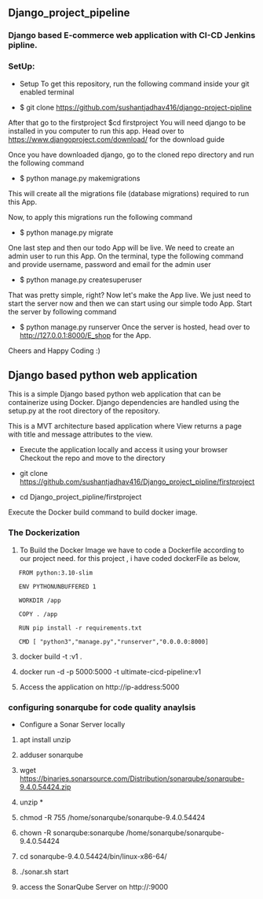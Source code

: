 ## Django_project_pipeline

### Django based E-commerce web application with CI-CD Jenkins pipline.

### SetUp:

- Setup To get this repository, run the following command inside your git enabled terminal

- $ git clone https://github.com/sushantjadhav416/django-project-pipline

After that go to the firstproject $cd firstproject You will need django to be installed in you computer to run this app. Head over to https://www.djangoproject.com/download/ for the download guide

Once you have downloaded django, go to the cloned repo directory and run the following command

- $ python manage.py makemigrations 

This will create all the migrations file (database migrations) required to run this App.

Now, to apply this migrations run the following command

- $ python manage.py migrate 

One last step and then our todo App will be live. We need to create an admin user to run this App. On the terminal, type the following command and provide username, password and email for the admin user

- $ python manage.py createsuperuser 

That was pretty simple, right? Now let's make the App live. We just need to start the server now and then we can start using our simple todo App. Start the server by following command

- $ python manage.py runserver Once the server is hosted, head over to http://127.0.0.1:8000/E_shop for the App.

Cheers and Happy Coding :)

##  Django based python web application
This is a simple Django based python web application that can be containerize using Docker. Django dependencies are handled using the setup.py at the root directory of the repository.

This is a MVT architecture based application where View returns a page with title and message attributes to the view.


- Execute the application locally and access it using your browser
Checkout the repo and move to the directory

- git clone https://github.com/sushantjadhav416/Django_project_pipline/firstproject

 
- cd Django_project_pipline/firstproject

Execute the Docker build command to build docker image.

   
### The Dockerization

 1. To Build the Docker Image we have to code a Dockerfile according to our project need.
    for this project , i have coded dockerFile as below,
```
   FROM python:3.10-slim

   ENV PYTHONUNBUFFERED 1

   WORKDIR /app

   COPY . /app

   RUN pip install -r requirements.txt 

   CMD [ "python3","manage.py","runserver","0.0.0.0:8000]

```
3. docker build -t <Name Of Image>:v1 .

4. docker run -d -p 5000:5000 -t ultimate-cicd-pipeline:v1

5. Access the application on http://ip-address:5000



### configuring sonarqube for code quality anaylsis
- Configure a Sonar Server locally  

1. apt install unzip  

2. adduser sonarqube 

3. wget https://binaries.sonarsource.com/Distribution/sonarqube/sonarqube-9.4.0.54424.zip  

4. unzip *      

5. chmod -R 755 /home/sonarqube/sonarqube-9.4.0.54424   

6. chown -R sonarqube:sonarqube /home/sonarqube/sonarqube-9.4.0.54424     

7. cd sonarqube-9.4.0.54424/bin/linux-x86-64/ 

8. ./sonar.sh start   

9. access the SonarQube Server on http://<ip-address>:9000
